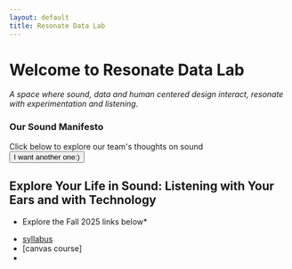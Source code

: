 ```yaml
---
layout: default
title: Resonate Data Lab
---
```


# Welcome to Resonate Data Lab

*A space where sound, data and human centered design interact, resonate with experimentation and listening.*

<div class="manifesto-section">
  <div class="manifesto-content">
    <h3>Our Sound Manifesto</h3>
    <div class="manifesto-quote" id="manifestoText">Click below to explore our team's thoughts on sound</div>
    <div class="manifesto-author" id="manifestoAuthor"></div>
    <button class="new-quote-btn" onclick="randomizeManifesto()">I want another one:)</button>
  </div>
</div>

## Explore Your Life in Sound: Listening with Your Ears and with Technology

* Explore the Fall 2025 links below*
- [syllabus](https://docs.google.com/document/d/1xupQy83nfSL-MqOwzLhr6ElUiEZa6HwEdW2dzIuvONg/edit?tab=t.0#heading=h.d36dffgjw5gi)
- [canvas course]
- 
